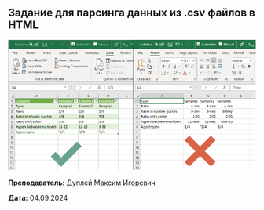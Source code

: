 ## Задание для парсинга данных из .csv файлов в HTML

![img.png](img.png)

**Преподаватель:** Дуплей Максим Игоревич

**Дата:** 04.09.2024
